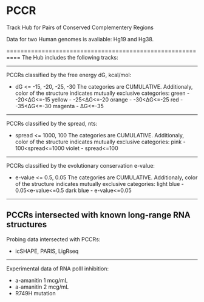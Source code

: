 # PCCR
Track Hub for Pairs of Conserved Complementery Regions

Data for two Human genomes is avaliable: Hg19 and Hg38.

==========================================================
The Hub includes the following tracks:

----------------------------------------------------------
PCCRs classified by the free energy dG, kcal/mol:
- dG <= -15, -20, -25, -30
The categories are CUMULATIVE. Additionaly, color of the structure indicates mutually exclusive categories:
green - -20<ΔG<=-15
yellow - -25<ΔG<=-20
orange - -30<ΔG<=-25
red - -35<ΔG<=-30
magenta - ΔG<=-35
----------------------------------------------------------
PCCRs classified by the spread, nts:
- spread <= 1000, 100
The categories are CUMULATIVE. Additionaly, color of the structure indicates mutually exclusive categories:
pink - 100<spread<=1000
violet - spread<=100
----------------------------------------------------------
PCCRs classified by the evolutionary conservation e-value:
- e-value <= 0.5, 0.05
The categories are CUMULATIVE. Additionaly, color of the structure indicates mutually exclusive categories:
light blue - 0.05<e-value<=0.5
dark blue - e-value<=0.05
----------------------------------------------------------
PCCRs intersected with known long-range RNA structures
----------------------------------------------------------
Probing data intersected with PCCRs:
- icSHAPE, PARIS, LigRseq
----------------------------------------------------------
Experimental data of RNA polII inhibition:
- a-amanitin 1 mcg/mL
- a-amanitin 2 mcg/mL 
- R749H mutation
